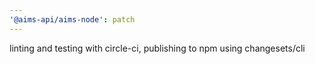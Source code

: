 ```yaml
---
'@aims-api/aims-node': patch
---
```


linting and testing with circle-ci, publishing to npm using changesets/cli

